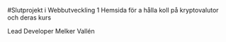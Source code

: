#Slutprojekt i Webbutveckling 1
Hemsida för a hålla koll på kryptovalutor och deras kurs

Lead Developer 
Melker Vallén
